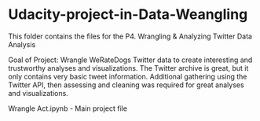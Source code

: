 # Udacity-project-in-Data-Weangling
This folder contains the files for the P4. Wrangling & Analyzing Twitter Data Analysis

Goal of Project: Wrangle WeRateDogs Twitter data to create interesting and trustworthy analyses and visualizations. The Twitter archive is great, but it only contains very basic tweet information. Additional gathering using the Twitter API, then assessing and cleaning was required for great analyses and visualizations.

Wrangle Act.ipynb - Main project file
